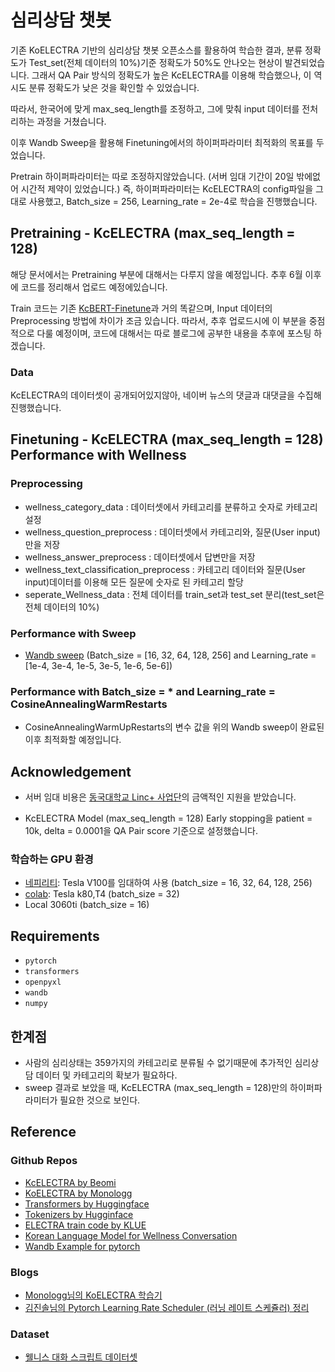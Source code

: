 # 심리상담 챗봇

기존 KoELECTRA 기반의 심리상담 챗봇 오픈소스를 활용하여 학습한 결과, 분류 정확도가 Test_set(전체 데이터의 10%)기준 정확도가 50%도 안나오는 현상이 발견되었습니다.
그래서 QA Pair 방식의 정확도가 높은 KcELECTRA를 이용해 학습했으나, 이 역시도 분류 정확도가 낮은 것을 확인할 수 있었습니다.

따라서, 한국어에 맞게 max_seq_length를 조정하고, 그에 맞춰 input 데이터를 전처리하는 과정을 거쳤습니다.

이후 Wandb Sweep을 활용해 Finetuning에서의 하이퍼파라미터 최적화의 목표를 두었습니다.

Pretrain 하이퍼파라미터는 따로 조정하지않았습니다. (서버 임대 기간이 20일 밖에없어 시간적 제약이 있었습니다.)
즉, 하이퍼파라미터는 KcELECTRA의 config파일을 그대로 사용했고, Batch_size = 256, Learning_rate = 2e-4로 학습을 진행했습니다.

## Pretraining - KcELECTRA (max_seq_length = 128)

해당 문서에서는 Pretraining 부분에 대해서는 다루지 않을 예정입니다. 추후 6월 이후에 코드를 정리해서 업로드 예정에있습니다.

Train 코드는 기존 [KcBERT-Finetune](https://github.com/Beomi/KcBERT-finetune)과 거의 똑같으며, Input 데이터의 Preprocessing 방법에 차이가 조금 있습니다.
따라서, 추후 업로드시에 이 부분을 중점적으로 다룰 예정이며, 코드에 대해서는 따로 블로그에 공부한 내용을 추후에 포스팅 하겠습니다.

### Data

KcELECTRA의 데이터셋이 공개되어있지않아, 네이버 뉴스의 댓글과 대댓글을 수집해 진행했습니다.

## Finetuning - KcELECTRA (max_seq_length = 128) Performance with Wellness

### Preprocessing

- wellness_category_data : 데이터셋에서 카테고리를 분류하고 숫자로 카테고리 설정
- wellness_question_preprocess : 데이터셋에서 카테고리와, 질문(User input)만을 저장
- wellness_answer_preprocess : 데이터셋에서 답변만을 저장
- wellness_text_classification_preprocess : 카테고리 데이터와 질문(User input)데이터를 이용해 모든 질문에 숫자로 된 카테고리 할당
- seperate_Wellness_data : 전체 데이터를 train_set과 test_set 분리(test_set은 전체 데이터의 10%)

### Performance with Sweep

- [Wandb sweep](https://wandb.ai/tkwk6428/sweep)  (Batch_size = [16, 32, 64, 128, 256] and Learning_rate = [1e-4, 3e-4, 1e-5, 3e-5, 1e-6, 5e-6])

### Performance with Batch_size = * and Learning_rate = CosineAnnealingWarmRestarts

- CosineAnnealingWarmUpRestarts의 변수 값을 위의 Wandb sweep이 완료된 이후 최적화할 예정입니다.

## Acknowledgement

- 서버 임대 비용은 [동국대학교 Linc+ 사업단](https://lincplus.dongguk.edu/)의 금액적인 지원을 받았습니다.

- KcELECTRA Model (max_seq_length = 128) Early stopping을 patient = 10k, delta = 0.0001을 QA Pair score 기준으로 설정했습니다.

### 학습하는 GPU 환경

- [네피리티](https://www.nepirity.com/): Tesla V100를 임대하여 사용 (batch_size = 16, 32, 64, 128, 256)
- [colab](https://colab.research.google.com/): Tesla k80,T4 (batch_size = 32)
- Local 3060ti (batch_size = 16)

## Requirements

- `pytorch`
- `transformers`
- `openpyxl`
- `wandb`
- `numpy`

## 한계점

- 사람의 심리상태는 359가지의 카테고리로 분류될 수 없기때문에 추가적인 심리상담 데이터 및 카테고리의 확보가 필요하다.
- sweep 결과로 보았을 때, KcELECTRA (max_seq_length = 128)만의 하이퍼파라미터가 필요한 것으로 보인다.

## Reference 

### Github Repos
- [KcELECTRA by Beomi](https://github.com/Beomi/KcELECTRA)
- [KoELECTRA by Monologg](https://github.com/monologg/KoELECTRA/)
- [Transformers by Huggingface](https://github.com/huggingface/transformers)
- [Tokenizers by Hugginface](https://github.com/huggingface/tokenizers)
- [ELECTRA train code by KLUE](https://github.com/KLUE-benchmark/KLUE-ELECTRA)
- [Korean Language Model for Wellness Conversation](https://github.com/nawnoes/WellnessConversation-LanguageModel/)
- [Wandb Example for pytorch](https://github.com/wandb/examples/tree/master/examples/pytorch)

### Blogs

- [Monologg님의 KoELECTRA 학습기](https://monologg.kr/categories/NLP/ELECTRA/)
- [김진솔님의 Pytorch Learning Rate Scheduler (러닝 레이트 스케쥴러) 정리](https://gaussian37.github.io/dl-pytorch-lr_scheduler/)

### Dataset

- [웰니스 대화 스크립트 데이터셋](https://aihub.or.kr/opendata/keti-data/recognition-laguage/KETI-02-006)
